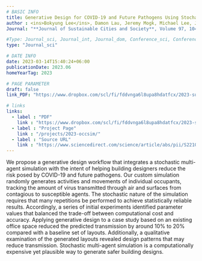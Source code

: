 ```yaml
---
# BASIC INFO
title: Generative Design for COVID-19 and Future Pathogens Using Stochastic Multi-agent Simulation
author : <ins>Bokyung Lee</ins>, Damon Lau, Jeremy Mogk, Michael Lee, Jacobo Bibliowicz, Rhys Goldstein, Alex Tessier
Journal: "**Journal of Sustainable Cities and Society**, Volume 97, 104661, ISSN 2210-6707"

#Type: Journal_sci, Journal_int, Journal_dom, Conference_sci, Conference_int, Conference_dom
type: "Journal_sci"

# DATE INFO
date: 2023-03-14T15:40:24+06:00
publicationDate: 2023.06
homeYearTag: 2023

# PAGE PARAMETER
draft: false
link_PDF: "https://www.dropbox.com/scl/fi/fddvnga6l8upa8hdatfcx/2023-sustainable.pdf?rlkey=2oa8d7tatl2eb459ov9tl8ihq&dl=0"

# links
links:
  - label : "PDF"
    link : "https://www.dropbox.com/scl/fi/fddvnga6l8upa8hdatfcx/2023-sustainable.pdf?rlkey=2oa8d7tatl2eb459ov9tl8ihq&dl=0"
  - label : "Project Page"
    link : "/projects/2023-occsim/"
  - label : "Source URL"
    link : "https://www.sciencedirect.com/science/article/abs/pii/S221067072300272X"
---
```



We propose a generative design workflow that integrates a stochastic multi-agent simulation with the intent of helping building designers reduce the risk posed by COVID-19 and future pathogens. Our custom simulation randomly generates activities and movements of individual occupants, tracking the amount of virus transmitted through air and surfaces from contagious to susceptible agents. The stochastic nature of the simulation requires that many repetitions be performed to achieve statistically reliable results. Accordingly, a series of initial experiments identified parameter values that balanced the trade-off between computational cost and accuracy. Applying generative design to a case study based on an existing office space reduced the predicted transmission by around 10% to 20% compared with a baseline set of layouts. Additionally, a qualitative examination of the generated layouts revealed design patterns that may reduce transmission. Stochastic multi-agent simulation is a computationally expensive yet plausible way to generate safer building designs.